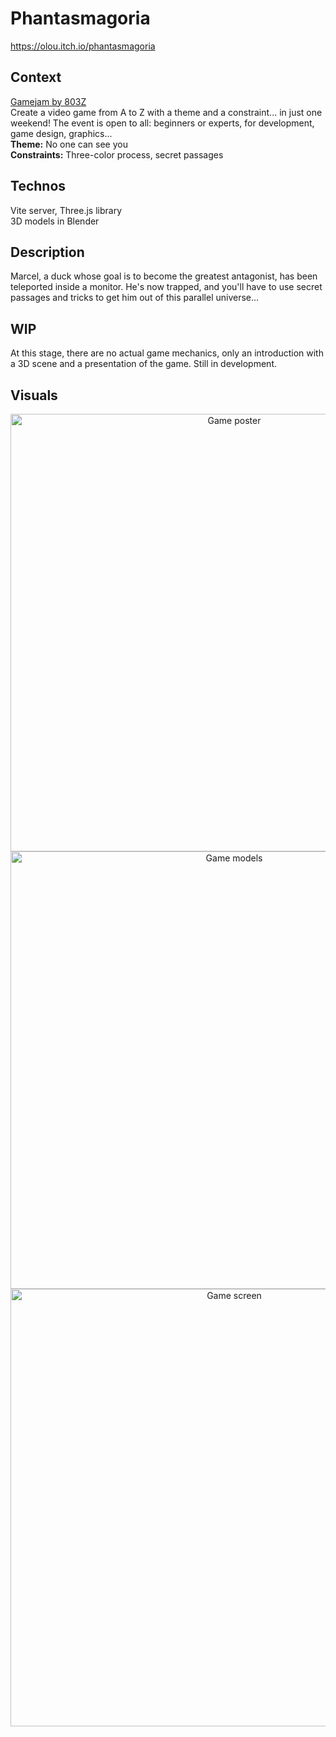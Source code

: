 # Phantasmagoria
https://olou.itch.io/phantasmagoria

## Context
<a href="https://itch.io/jam/gamejam-ds-803z">Gamejam by 803Z</a><br>
Create a video game from A to Z with a theme and a constraint... in just one weekend! The event is open to all: beginners or experts, for development, game design, graphics...<br>
<b>Theme:</b> No one can see you<br>
<b>Constraints:</b> Three-color process, secret passages

## Technos
Vite server, Three.js library<br>
3D models in Blender

## Description
Marcel, a duck whose goal is to become the greatest antagonist, has been teleported inside a monitor. He's now trapped, and you'll have to use secret passages and tricks to get him out of this parallel universe...

## WIP
At this stage, there are no actual game mechanics, only an introduction with a 3D scene and a presentation of the game. Still in development.

## Visuals
<p align="center">
<img src="https://github.com/user-attachments/assets/65e8744f-55a6-4477-94d7-0f97ba8bf030" alt="Game poster" width="700"/>
<img src="https://github.com/user-attachments/assets/9e752ff9-9aa3-4927-b7eb-e9fa08b3712c" alt="Game models" width="700"/>
<img src="https://github.com/user-attachments/assets/06119bc2-c7aa-4f1f-9e63-900a531e0d2c" alt="Game screen" width="700"/>
</p>

